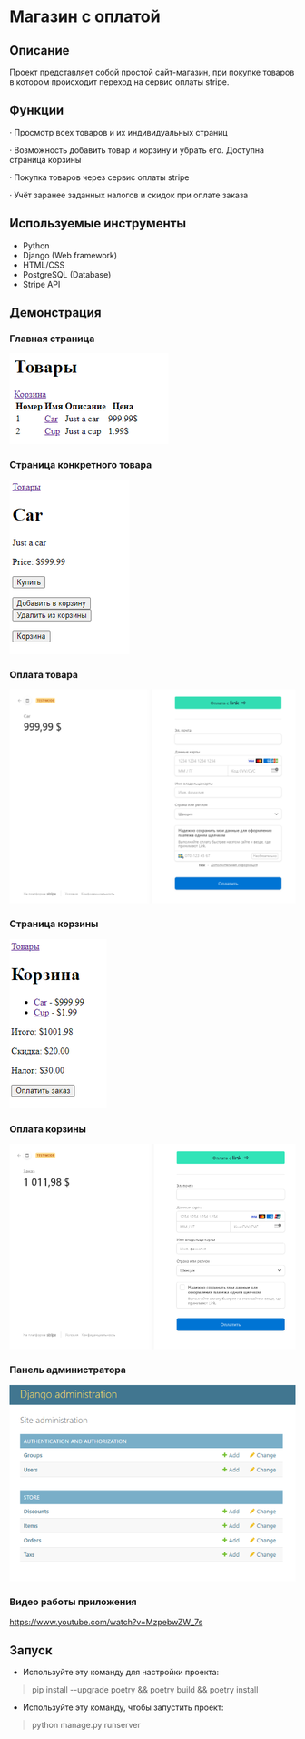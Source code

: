 # Магазин с оплатой

## Описание

Проект представляет собой простой сайт-магазин, при покупке товаров в котором происходит переход на сервис оплаты stripe.

## Функции
· 	Просмотр всех товаров и их индивидуальных страниц

· 	Возможность добавить товар и корзину и убрать его. Доступна страница корзины

· 	Покупка товаров через сервис оплаты stripe 

· 	Учёт заранее заданных налогов и скидок при оплате заказа

## Используемые инструменты

- Python
- Django (Web framework)
- HTML/CSS
- PostgreSQL (Database)
- Stripe API

## Демонстрация

### Главная страница
![Demonstration](https://github.com/amrylnikov/stripe_api/blob/main/demonstration/1.PNG?raw=true)

### Страница конкретного товара
![Demonstration](https://github.com/amrylnikov/stripe_api/blob/main/demonstration/2.PNG?raw=true)

### Оплата товара
![Demonstration](https://github.com/amrylnikov/stripe_api/blob/main/demonstration/3.PNG?raw=true)

### Страница корзины
![Demonstration](https://github.com/amrylnikov/stripe_api/blob/main/demonstration/4.PNG?raw=true)

### Оплата корзины
![Demonstration](https://github.com/amrylnikov/stripe_api/blob/main/demonstration/5.PNG?raw=true)

### Панель администратора
![Demonstration](https://github.com/amrylnikov/stripe_api/blob/main/demonstration/6.PNG?raw=true)

### Видео работы приложения
https://www.youtube.com/watch?v=MzpebwZW_7s

## Запуск 

- Используйте эту команду для настройки проекта:
> pip install --upgrade poetry && poetry build && poetry install
- Используйте эту команду, чтобы запустить проект:
> python manage.py runserver